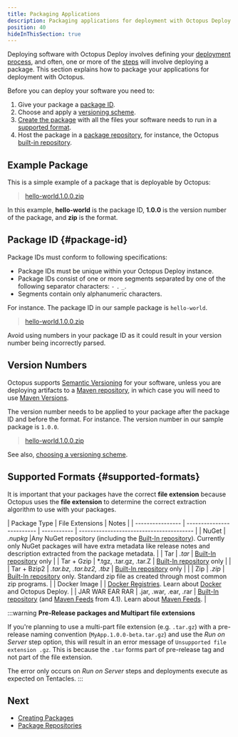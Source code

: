 ```yaml
---
title: Packaging Applications
description: Packaging applications for deployment with Octopus Deploy.
position: 40
hideInThisSection: true
---
```


Deploying software with Octopus Deploy involves defining your [deployment process](/docs/deployment-process/index.md), and often, one or more of the [steps](/docs/deployment-process/steps/index.md) will involve deploying a package. This section explains how to package your applications for deployment with Octopus.

Before you can deploy your software you need to:

1. Give your package a [package ID](#package-id).
1. Choose and apply a [versioning scheme](/docs/packaging-applications/versioning.md).
1. [Create the package](/docs/packaging-applications/creating-packages/index.md) with all the files your software needs to run in a [supported format](#supported-formats).
1. Host the package in a [package repository](/docs/packaging-applications/package-repositories/index.md), for instance, the Octopus [built-in repository](/docs/packaging-applications/package-repositories/built-in-repository/index.md).

## Example Package

This is a simple example of a package that is deployable by Octopus:

> [hello-world.1.0.0.zip](https://octopus.com/images/docs/hello-world.1.0.0.zip)

In this example, **hello-world** is the package ID, **1.0.0** is the version number of the package, and **zip** is the format.

## Package ID {#package-id}

Package IDs must conform to following specifications:

- Package IDs must be unique within your Octopus Deploy instance.
- Package IDs consist of one or more segments separated by one of the following separator characters: `-` `.` `_`.
- Segments contain only alphanumeric characters.

For instance. The package ID in our sample package is `hello-world`.

> [hello-world.1.0.0.zip](https://octopus.com/images/docs/hello-world.1.0.0.zip)

Avoid using numbers in your package ID as it could result in your version number being incorrectly parsed.

## Version Numbers

Octopus supports [Semantic Versioning](http://semver.org/) for your software, unless you are deploying artifacts to a [Maven repository](/docs/packaging-applications/package-repositories/maven-feeds.md), in which case you will need to use [Maven Versions](https://octopus.com/blog/maven-versioning-explained).

The version number needs to be applied to your package after the package ID and before the format. For instance. The version number in our sample package is `1.0.0`.

> [hello-world.1.0.0.zip](https://octopus.com/images/docs/hello-world.1.0.0.zip)

See also, [choosing a versioning scheme](/docs/packaging-applications/versioning.md).

## Supported Formats {#supported-formats}

It is important that your packages have the correct **file extension** because Octopus uses the **file extension** to determine the correct extraction algorithm to use with your packages.

| Package Type | File Extensions           | Notes                                    |
| ---------------- | ------------------------- | ----------- | ---------------------------------------- |
| NuGet        | *.nupkg*                   |Any NuGet repository (including the [Built-In repository](/docs/packaging-applications/package-repositories/built-in-repository/pushing-packages-to-the-built-in-repository.md)). Currently only NuGet packages will have extra metadata like release notes and description extracted from the package metadata. |
| Tar          | *.tar*                   | [Built-In repository](/docs/packaging-applications/package-repositories/built-in-repository/pushing-packages-to-the-built-in-repository.md) only |
| Tar + Gzip   | *.tgz, .tar.gz, .tar.Z | [Built-In repository](/docs/packaging-applications/package-repositories/built-in-repository/pushing-packages-to-the-built-in-repository.md) only |                                          |
| Tar + Bzip2  | *.tar.bz, .tar.bz2, .tbz* | [Built-In repository](/docs/packaging-applications/package-repositories/built-in-repository/pushing-packages-to-the-built-in-repository.md) only |                                          |
| Zip          | *.zip*                     | [Built-In repository](/docs/packaging-applications/package-repositories/built-in-repository/pushing-packages-to-the-built-in-repository.md) only. Standard zip file as created through most common zip programs. |
| Docker Image |                            | [Docker Registries](/docs/packaging-applications/package-repositories/docker-registries/index.md). Learn about [Docker](/docs/deployment-examples/docker-containers/index.md) and Octopus Deploy. |
| JAR WAR EAR RAR | .jar, .war, .ear, .rar  |  [Built-In repository](/docs/packaging-applications/package-repositories/built-in-repository/pushing-packages-to-the-built-in-repository.md) (and [Maven Feeds](/docs/packaging-applications/package-repositories/maven-feeds.md) from 4.1). Learn about [Maven Feeds](/docs/packaging-applications/package-repositories/maven-feeds.md). |

:::warning
**Pre-Release packages and Multipart file extensions**

If you're planning to use a multi-part file extension (e.g. `.tar.gz`) with a pre-release naming convention (`MyApp.1.0.0-beta.tar.gz`) and use the *Run on Server* step option, this will result in an error message of `Unsupported file extension .gz`. This is because the `.tar` forms part of pre-release tag and not part of the file extension.

The error only occurs on *Run on Server* steps and deployments execute as expected on Tentacles.
:::

## Next

 - [Creating Packages](/docs/packaging-applications/creating-packages/index.md)
 - [Package Repositories](/docs/packaging-applications/package-repositories/index.md)
